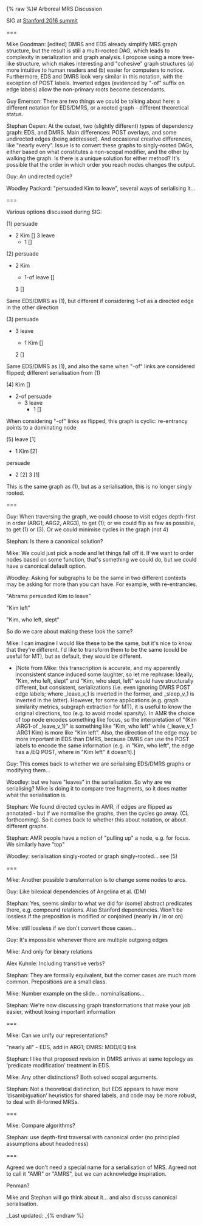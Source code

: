 {% raw %}# Arboreal MRS Discussion

SIG at [Stanford 2016 summit](../StanfordSchedule)

===

Mike Goodman: \[edited\] DMRS and EDS already simplify MRS graph
structure, but the result is still a multi-rooted DAG, which leads to
complexity in serialization and graph analysis. I propose using a more
tree-like structure, which makes interesting and "cohesive" graph
structures (a) more intuitive to human readers and (b) easier for
computers to notice. Furthermore, EDS and DMRS look very similar in this
notation, with the exception of POST labels. Inverted edges (evidenced
by "-of" suffix on edge labels) allow the non-primary roots become
descendants.

Guy Emerson: There are two things we could be talking about here: a
different notation for EDS/DMRS, or a rooted graph - different
theoretical status.

Stephan Oepen: At the outset, two (slightly different) types of
dependency graph: EDS, and DMRS. Main differences: POST overlays, and
some undirected edges (being addressed). And occasional creative
differences, like "nearly every". Issue is to convert these graphs to
singly-rooted DAGs, either based on what constitutes a non-scopal
modifier, and the other by walking the graph. Is there is a unique
solution for either method? It's possible that the order in which order
you reach nodes changes the output.

Guy: An undirected cycle?

Woodley Packard: "persuaded Kim to leave", several ways of serialising
it...

===

Various options discussed during SIG:

\(1\) persuade

- 2 Kim \[\] 3 leave
  - 1 \[\]

\(2\) persuade

- 2 Kim
  - 1-of leave \[\]
  
  3 \[\]

Same EDS/DMRS as (1), but different if considering 1-of as a directed
edge in the other direction

\(3\) persuade

- 3 leave
  - 1 Kim \[\]
  
  2 \[\]

Same EDS/DMRS as (1), and also the same when "-of" links are considered
flipped; different serialisation from (1)

\(4\) Kim \[\]

- 2-of persuade
  - 3 leave
    - 1 \[\]

When considering "-of" links as flipped, this graph is cyclic:
re-entrancy points to a dominating node

\(5\) leave \[1\]

- 1 Kim \[2\]

persuade

- 2 \[2\] 3 \[1\]

This is the same graph as (1), but as a serialisation, this is no longer
singly rooted.

===

Guy: When traversing the graph, we could choose to visit edges
depth-first in order (ARG1, ARG2, ARG3), to get (1); or we could flip as
few as possible, to get (1) or (3). Or we could minimise cycles in the
graph (not 4)

Stephan: Is there a canonical solution?

Mike: We could just pick a node and let things fall off it. If we want
to order nodes based on some function, that's something we could do, but
we could have a canonical default option.

Woodley: Asking for subgraphs to be the same in two different contexts
may be asking for more than you can have. For example, with
re-entrancies.

"Abrams persuaded Kim to leave"

"Kim left"

"Kim, who left, slept"

So do we care about making these look the same?

Mike: I can imagine I would like these to be the same, but it's nice to
know that they're different. I'd like to transform them to be the same
(could be useful for MT), but as default, they would be different.

- \[Note from Mike: this transcription is accurate, and my apparently
inconsistent stance induced some laughter, so let me rephrase:
Ideally, "Kim, who left, slept" and "Kim, who slept, left" would
have structurally different, but consistent, serializations (i.e.
even ignoring DMRS POST edge labels; where \_leave\_v\_1 is inverted
in the former, and \_sleep\_v\_1 is inverted in the latter).
However, for some applications (e.g. graph similarity metrics,
subgraph extraction for MT), it is useful to know the original
directions, too (e.g. to avoid model sparsity). In AMR the choice of
top node encodes something like focus, so the interpretation of
"(Kim :ARG1-of \_leave\_v\_1)" is something like "Kim, who left"
while (\_leave\_v\_1 :ARG1 Kim) is more like "Kim left". Also, the
direction of the edge may be more important in EDS than DMRS,
because DMRS can use the POST labels to encode the same information
(e.g. in "Kim, who left", the edge has a /EQ POST, where in "Kim
left" it doesn't).\]

Guy: This comes back to whether we are serialising EDS/DMRS graphs or
modifying them...

Woodley: but we have "leaves" in the serialisation. So why are we
serialising? Mike is doing it to compare tree fragments, so it does
matter what the serialisation is.

Stephan: We found directed cycles in AMR, if edges are flipped as
annotated - but if we normalise the graphs, then the cycles go away. (CL
forthcoming). So it comes back to whether this about notation, or about
different graphs.

Stephan: AMR people have a notion of "pulling up" a node, e.g. for
focus. We similarly have "top"

Woodley: serialisation singly-rooted or graph singly-rooted... see (5)

===

Mike: Another possible transformation is to change some nodes to arcs.

Guy: Like bilexical dependencies of Angelina et al. (DM)

Stephan: Yes, seems similar to what we did for (some) abstract
predicates there, e.g. compound relations. Also Stanford dependencies.
Won't be lossless if the preposition is modified or conjoined (nearly in
/ in or on)

Mike: still lossless if we don't convert those cases...

Guy: It's impossible whenever there are multiple outgoing edges

Mike: And only for binary relations

Alex Kuhnle: Including transitive verbs?

Stephan: They are formally equivalent, but the corner cases are much
more common. Prepositions are a small class.

Mike: Number example on the slide... nominalisations...

Stephan: We're now discussing graph transformations that make your job
easier, without losing important information

===

Mike: Can we unify our representations?

"nearly all" - EDS, add in ARG1; DMRS: MOD/EQ link

Stephan: I like that proposed revision in DMRS arrives at same topology
as ‘predicate modification’ treatment in EDS.

Mike: Any other distinctions? Both solved scopal arguments.

Stephan: Not a theoretical distinction, but EDS appears to have more
‘disambiguation’ heuristics for shared labels, and code may be more
robust, to deal with ill-formed MRSs.

===

Mike: Compare algorithms?

Stephan: use depth-first traversal with canonical order (no principled
assumptions about headedness)

===

Agreed we don't need a special name for a serialisation of MRS. Agreed
not to call it "AMR" or "AMRS", but we can acknowledge inspiration.

Penman?

Mike and Stephan will go think about it... and also discuss canonical
serialisation.

_Last updated: _{% endraw %}